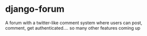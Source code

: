 # django-forum
A forum with a twitter-like comment system where users can post, comment, get authenticated.... so many other features coming up
